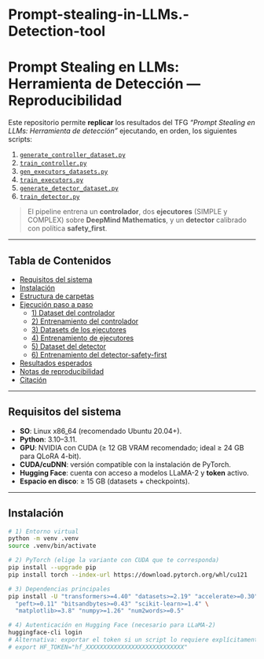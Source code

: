 # Prompt-stealing-in-LLMs.-Detection-tool
# Prompt Stealing en LLMs: Herramienta de Detección — Reproducibilidad

Este repositorio permite **replicar** los resultados del TFG _“Prompt Stealing en LLMs: Herramienta de detección”_ ejecutando, en orden, los siguientes scripts:

1. [`generate_controller_dataset.py`](./generate_controller_dataset.py)
2. [`train_controller.py`](./train_controller.py)
3. [`gen_executors_datasets.py`](./gen_executors_datasets.py)
4. [`train_executors.py`](./train_executors.py)
5. [`generate_detector_dataset.py`](./generate_detector_dataset.py)
6. [`train_detector.py`](./train_detector.py)

> El pipeline entrena un **controlador**, dos **ejecutores** (SIMPLE y COMPLEX) sobre **DeepMind Mathematics**, y un **detector** calibrado con política **safety_first**.

---

## Tabla de Contenidos

- [Requisitos del sistema](#requisitos-del-sistema)
- [Instalación](#instalación)
- [Estructura de carpetas](#estructura-de-carpetas)
- [Ejecución paso a paso](#ejecución-paso-a-paso)
  - [1) Dataset del controlador](#1-dataset-del-controlador-generate_controller_datasetpy)
  - [2) Entrenamiento del controlador](#2-entrenamiento-del-controlador-train_controllerpy)
  - [3) Datasets de los ejecutores](#3-datasets-de-los-ejecutores-gen_executors_datasetspy)
  - [4) Entrenamiento de ejecutores](#4-entrenamiento-de-ejecutores-train_executorspy)
  - [5) Dataset del detector](#5-dataset-del-detector-generate_detector_datasetpy)
  - [6) Entrenamiento del detector-safety-first](#6-entrenamiento-del-detector-safety-first-train_detectorpy)
- [Resultados esperados](#resultados-esperados)
- [Notas de reproducibilidad](#notas-de-reproducibilidad)
- [Citación](#citación)

---

## Requisitos del sistema

- **SO**: Linux x86_64 (recomendado Ubuntu 20.04+).
- **Python**: 3.10–3.11.
- **GPU**: NVIDIA con CUDA (≥ 12 GB VRAM recomendado; ideal ≥ 24 GB para QLoRA 4-bit).
- **CUDA/cuDNN**: versión compatible con la instalación de PyTorch.
- **Hugging Face**: cuenta con acceso a modelos LLaMA-2 y **token** activo.
- **Espacio en disco**: ≥ 15 GB (datasets + checkpoints).

---

## Instalación

```bash
# 1) Entorno virtual
python -m venv .venv
source .venv/bin/activate

# 2) PyTorch (elige la variante con CUDA que te corresponda)
pip install --upgrade pip
pip install torch --index-url https://download.pytorch.org/whl/cu121

# 3) Dependencias principales
pip install -U "transformers>=4.40" "datasets>=2.19" "accelerate>=0.30" \
  "peft>=0.11" "bitsandbytes>=0.43" "scikit-learn>=1.4" \
  "matplotlib>=3.8" "numpy>=1.26" "num2words>=0.5"

# 4) Autenticación en Hugging Face (necesario para LLaMA-2)
huggingface-cli login
# Alternativa: exportar el token si un script lo requiere explícitamente
# export HF_TOKEN="hf_XXXXXXXXXXXXXXXXXXXXXXXXXXXX"

